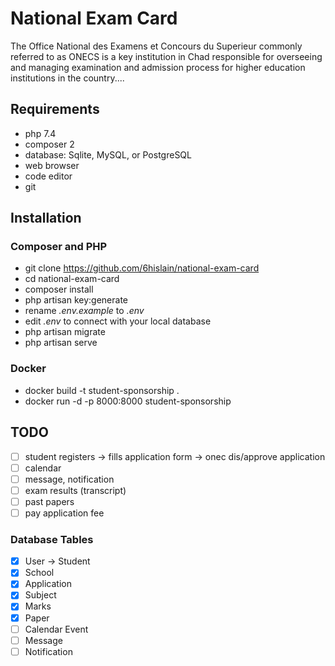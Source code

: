 # National Exam Card

The Office National des Examens et Concours du Superieur commonly referred to as ONECS is a key institution in Chad responsible for overseeing and managing examination and admission process for higher education institutions in the country....

## Requirements

-   php 7.4
-   composer 2
-   database: Sqlite, MySQL, or PostgreSQL
-   web browser
-   code editor
-   git

## Installation

### Composer and PHP

-   git clone https://github.com/6hislain/national-exam-card
-   cd national-exam-card
-   composer install
-   php artisan key:generate
-   rename _.env.example_ to _.env_
-   edit _.env_ to connect with your local database
-   php artisan migrate
-   php artisan serve

### Docker

-   docker build -t student-sponsorship .
-   docker run -d -p 8000:8000 student-sponsorship

## TODO

-   [ ] student registers -> fills application form -> onec dis/approve application
-   [ ] calendar
-   [ ] message, notification
-   [ ] exam results (transcript)
-   [ ] past papers
-   [ ] pay application fee

### Database Tables

-   [x] User -> Student
-   [x] School
-   [x] Application
-   [x] Subject
-   [x] Marks
-   [x] Paper
-   [ ] Calendar Event
-   [ ] Message
-   [ ] Notification
